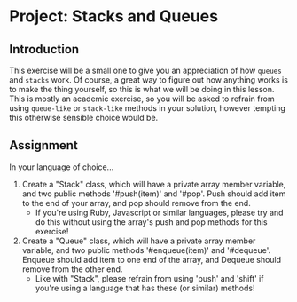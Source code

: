 # Project: Stacks and Queues

## Introduction

This exercise will be a small one to give you an appreciation of how `queues` and `stacks` work. Of course, a great way to figure out how anything works is to make the thing yourself, so this is what we will be doing in this lesson. This is mostly an academic exercise, so you will be asked to refrain from using `queue-like` or `stack-like` methods in your solution, however tempting this otherwise sensible choice would be.

## Assignment

In your language of choice...

1. Create a "Stack" class, which will have a private array member variable, and two public methods '\#push\(item\)' and '\#pop'. Push should add item to the end of your array, and pop should remove from the end.
   * If you're using Ruby, Javascript or similar languages, please try and do this without using the array's push and pop methods for this exercise!
2. Create a "Queue" class, which will have a private array member variable, and two public methods '\#enqueue\(item\)' and '\#dequeue'. Enqueue should add item to one end of the array, and Dequeue should remove from the other end.
   * Like with "Stack", please refrain from using 'push' and 'shift' if you're using a language that has these \(or similar\) methods!

